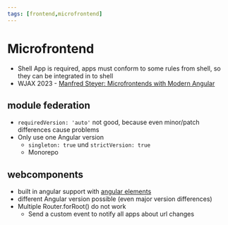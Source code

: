 ```yaml
---
tags: [frontend,microfrontend]
---
```


# Microfrontend

- Shell App is required, apps must conform to some rules from shell, so they can be integrated in to shell
- WJAX 2023 - [Manfred Steyer: Microfrontends with Modern Angular](https://www.angulararchitects.io/en/presentations/micro-frontends-with-modern-angular-3/)

## module federation
  - `requiredVersion: 'auto'` not good, because even minor/patch differences cause problems
  - Only use one Angular version
    - `singleton: true` und `strictVersion: true`
    - Monorepo

## webcomponents
  - built in angular support with [angular elements](https://angular.io/guide/elements)
  - different Angular version possible (even major version differences)
  - Multiple Router.forRoot() do not work
    - Send a custom event to notify all apps about url changes
